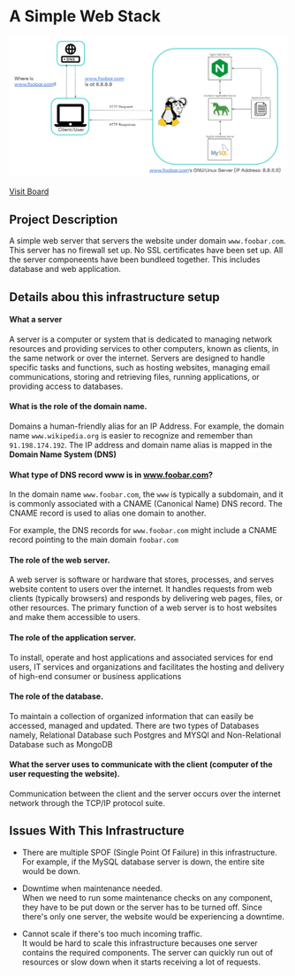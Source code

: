 # A Simple Web Stack

![Image of a simple web stack](0-simple_web_stack.jpg)

[Visit Board](https://miro.com/app/board/uXjVOfJwct0=/)

## Project Description
A simple web server that servers the website under domain `www.foobar.com`. This server has no firewall set up. No SSL certificates have been set up. All the server componeents have been bundleed together. This includes database and web application. 

## Details abou this infrastructure setup

#### What a server
A server is a computer or system that is dedicated to managing network resources and providing services to other computers, known as clients, in the same network or over the internet. Servers are designed to handle specific tasks and functions, such as hosting websites, managing email communications, storing and retrieving files, running applications, or providing access to databases.

#### What is the role of the domain name.
Domains a human-friendly alias for an IP Address. For example, the domain name `www.wikipedia.org` is easier to recognize and remember than `91.198.174.192`. The IP address and domain name alias is mapped in the **Domain Name System (DNS)**

#### What type of DNS record www is in www.foobar.com?
In the domain name `www.foobar.com`, the `www` is typically a subdomain, and it is commonly associated with a CNAME (Canonical Name) DNS record. The CNAME record is used to alias one domain to another.

For example, the DNS records for `www.foobar.com` might include a CNAME record pointing to the main domain `foobar.com`

#### The role of the web server.
A web server is software or hardware that stores, processes, and serves website content to users over the internet. It handles requests from web clients (typically browsers) and responds by delivering web pages, files, or other resources. The primary function of a web server is to host websites and make them accessible to users.

#### The role of the application server.
To install, operate and host applications and associated services for end users, IT services and organizations and facilitates the hosting and delivery of high-end consumer or business applications
#### The role of the database.
To maintain a collection of organized information that can easily be accessed, managed and updated. There are two types of Databases namely, Relational Database such Postgres and MYSQl and Non-Relational Database such as MongoDB

#### What the server uses to communicate with the client (computer of the user requesting the website).
Communication between the client and the server occurs over the internet network through the TCP/IP protocol suite.

## Issues With This Infrastructure

+ There are multiple SPOF (Single Point Of Failure) in this infrastructure.<br/>For example, if the MySQL database server is down, the entire site would be down.

+ Downtime when maintenance needed.<br/>When we need to run some maintenance checks on any component, they have to be put down or the server has to be turned off. Since there's only one server, the website would be experiencing a downtime.

+ Cannot scale if there's too much incoming traffic.<br/>It would be hard to scale this infrastructure becauses one server contains the required components. The server can quickly run out of resources or slow down when it starts receiving a lot of requests.
